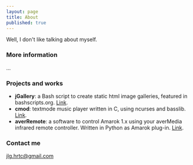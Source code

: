 ```yaml
---
layout: page
title: About
published: true
---
```


Well, I don't like talking about myself.

### More information

…

### Projects and works

- **jGallery**: a Bash script to create static html image galleries, featured in bashscripts.org. [Link](http://webcache.googleusercontent.com/search?q=cache:Blj323vUWtMJ:bashscripts.org/forum/viewtopic.php%3Ff%3D7%26t%3D269+&cd=1&hl=es&ct=clnk&gl=es).
- **cmod**: textmode music player written in C, using ncurses and basslib. [Link](https://github.com/jllodra/cmod).
- **averRemote**: a software to control Amarok 1.x using your averMedia infrared remote controller. Written in Python as Amarok plug-in. [Link](http://linux.softpedia.com/get/Multimedia/Audio/amaroK-Scripts/averRemote-11683.shtml).

### Contact me

[jlg.hrtc@gmail.com](mailto:jlg.hrtc@gmail.com)